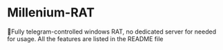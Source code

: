# Millenium-RAT
🔶Fully telegram-controlled windows RAT, no dedicated server for needed for usage. All the features are listed in the README file
